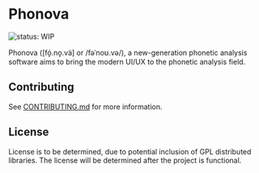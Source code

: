 # Phonova

![status: WIP](https://img.shields.io/badge/status-WIP-orange)

Phonova (\[fó̞.no̞.vä\] or /fəˈnoʊ.və/), a new-generation phonetic analysis software aims to bring the modern UI/UX to the phonetic analysis field.

## Contributing

See [CONTRIBUTING.md](CONTRIBUTING.md) for more information.

## License

License is to be determined, due to potential inclusion of GPL distributed libraries. The license will be determined after the project is functional.
